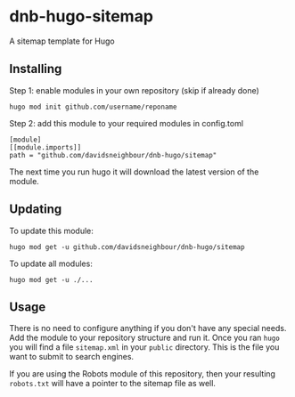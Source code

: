 # dnb-hugo-sitemap

A sitemap template for Hugo

## Installing

Step 1: enable modules in your own repository (skip if already done)

```shell script
hugo mod init github.com/username/reponame
```

Step 2: add this module to your required modules in config.toml

```
[module]
[[module.imports]]
path = "github.com/davidsneighbour/dnb-hugo/sitemap"
```

The next time you run hugo it will download the latest version of the module.

## Updating

To update this module:

```
hugo mod get -u github.com/davidsneighbour/dnb-hugo/sitemap
```

To update all modules:

```
hugo mod get -u ./...
```

## Usage

There is no need to configure anything if you don't have any special needs. Add the module to your repository structure and run it. Once you ran `hugo` you will find a file `sitemap.xml` in your `public` directory. This is the file you want to submit to search engines. 

If you are using the Robots module of this repository, then your resulting `robots.txt` will have a pointer to the sitemap file as well.

